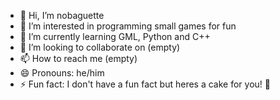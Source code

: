 - 👋 Hi, I’m nobaguette
- 👀 I’m interested in programming small games for fun
- 🌱 I’m currently learning GML, Python and C++
- 💞️ I’m looking to collaborate on (empty)
- 📫 How to reach me (empty)
- 😄 Pronouns: he/him
- ⚡ Fun fact: I don't have a fun fact but heres a cake for you! 🎂

<!---
gSoup/gSoup/gSoup/gSoup/gSoup is a ✨ special ✨ repository because its `README.md` (this file) appears on your GitHub profile.
You can click the Preview link to take a look at your changes.

okay.
--->
